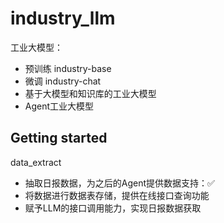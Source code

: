 # industry_llm
工业大模型：
- 预训练 industry-base
- 微调 industry-chat
- 基于大模型和知识库的工业大模型
- Agent工业大模型

## Getting started
data_extract
- 抽取日报数据，为之后的Agent提供数据支持：✅
- 将数据进行数据表存储，提供在线接口查询功能
- 赋予LLM的接口调用能力，实现日报数据获取

